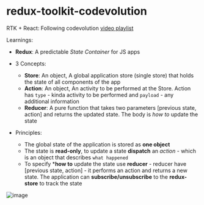 # redux-toolkit-codevolution
RTK + React: Following codevolution [video playlist](https://youtu.be/0awA5Uw6SJE?si=MZwQ_jngxR38rZQu)

Learnings:
- **Redux**: A predictable *State Container* for JS apps

- 3 Concepts:
  - **Store**: An object, A global application store (single store) that holds the state of all components of the app
  - **Action**: An object, An activity to be performed at the Store. Action has `type` - kinda activity to be performed and `payload` - any additional information
  - **Reducer**: A pure function that takes two parameters [previous state, action] and returns the updated state. The body is *how to* update the state

-  Principles:
   - The global state of the application is stored as **one object**
   - The state is **read-only**, to update a state **dispatch** an *action* - which is an object that describes `what happened` 
   - To specify ***how to** update the state use **reducer** - reducer have [previous state, action] - it performs an action and returns a new state. The application can **subscribe/unsubscribe** to the **redux-store** to track the state
   
![image](https://github.com/user-attachments/assets/eb5d8d96-c44c-4941-a2f1-fdebf9c597a2)
